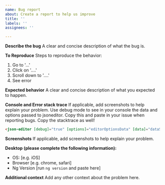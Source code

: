 ```yaml
---
name: Bug report
about: Create a report to help us improve
title: ''
labels: ''
assignees: ''

---
```


**Describe the bug**
A clear and concise description of what the bug is.

**To Reproduce**
Steps to reproduce the behavior:
1. Go to '...'
2. Click on '....'
3. Scroll down to '....'
4. See error

**Expected behavior**
A clear and concise description of what you expected to happen.

**Console and Error stack trace**
If applicable, add screenshots to help explain your problem.
Use debug mode to see in your console the data and options passed to jsoneditor. Copy this and paste in your issue when reporting bugs. Copy the stacktrace as well!

```html
<json-editor [debug]="true" [options]="editorOptionsData" [data]="dataStructure"></json-editor>
```


**Screenshots**
If applicable, add screenshots to help explain your problem.

**Desktop (please complete the following information):**
 - OS: [e.g. iOS]
 - Browser [e.g. chrome, safari]
 - Ng Version [run `ng version` and paste here]


**Additional context**
Add any other context about the problem here.
